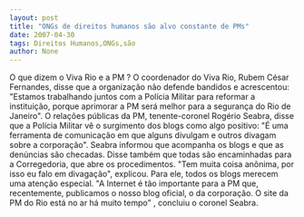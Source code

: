 ```yaml
---
layout: post
title: "ONGs de direitos humanos são alvo constante de PMs"
date: 2007-04-30
tags: Direitos Humanos,ONGs,são
author: None
---
```

O que dizem o Viva Rio e a PM ?
O coordenador do Viva Rio, Rubem César Fernandes, disse que a organização não defende bandidos e acrescentou: \"Estamos trabalhando juntos com a Polícia Militar para reformar a&nbsp; instituição, porque aprimorar a PM será melhor para a segurança do Rio de Janeiro\". 
O relações públicas da PM, tenente-coronel Rogério Seabra, disse que a Polícia Militar vê o surgimento dos blogs como algo positivo: \"É uma ferramenta de comunicação em que alguns divulgam e outros divagam sobre a corporação\".
Seabra informou que acompanha os blogs e que as denúncias são checadas. Disse também que todas são encaminhadas para a Corregedoria, que abre os procedimentos. \"Tem muita coisa anônima, por isso eu falo em divagação\", explicou. Para ele, todos os blogs merecem uma atenção especial. 
\"A Internet é tão importante para a PM que, recentemente, publicamos o nosso blog oficial, o da corporação. O site da PM do Rio está no ar há muito tempo\" , concluiu o coronel Seabra. 